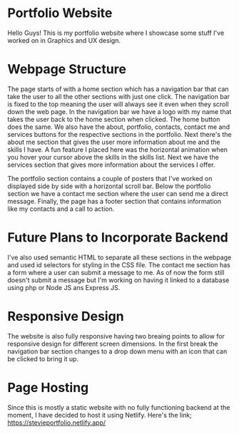 # Portfolio Website
Hello Guys! This is my portfolio website where I showcase some stuff I've worked on in Graphics and UX design. 

# Webpage Structure
The page starts of with a home section which has a navigation bar that can take the user to all the other sections with just one click. The navigation bar is fixed to the top meaning the user will always see it even when they scroll down the web page. In the navigation bar we have a logo with my name that takes the user back to the home section when clicked. The home button does the same. We also have the about, portfolio, contacts, contact me and services buttons for the respective sections in the portfolio. Next there's the about me section that gives the user more information about me and the skills I have. A fun feature I placed here was the horizontal animation when you hover your cursor above the skills in the skills list. Next we have the services section that gives more information about the services I offer. 

The portfolio section contains a couple of posters that I've worked on displayed side by side with a horizontal scroll bar.
Below the portfolio section we have a contact me section where the user can send me a direct message. Finally, the page has a footer section that contains information like my contacts and a call to action.

# Future Plans to Incorporate Backend
I've also used semantic HTML to separate all these sections in the webpage and used id selectors for styling in the CSS file. The contact me section has a form where a user can submit a message to me. As of now the form still doesn't submit a message but I'm working on having it linked to a database using php or Node JS ans Express JS. 

# Responsive Design
The website is also fully responsive having two breaing points to allow for responsive design for different screen dimensions. In the first break the navigation bar section changes to a drop down menu with an icon that can be clicked to bring it up.

# Page Hosting 
Since this is mostly a static website with no fully functioning backend at the moment, I have decided to host it using Netlify. Here's the link; https://stevieportfolio.netlify.app/
